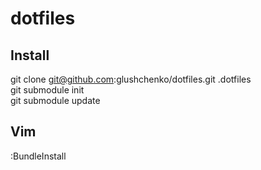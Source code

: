 dotfiles
========

## Install

git clone git@github.com:glushchenko/dotfiles.git .dotfiles  
git submodule init  
git submodule update  

## Vim

:BundleInstall

